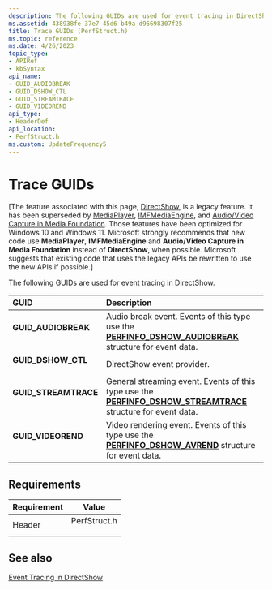 ```yaml
---
description: The following GUIDs are used for event tracing in DirectShow.
ms.assetid: 438938fe-37e7-45d6-b49a-d96698307f25
title: Trace GUIDs (PerfStruct.h)
ms.topic: reference
ms.date: 4/26/2023
topic_type: 
- APIRef
- kbSyntax
api_name: 
- GUID_AUDIOBREAK
- GUID_DSHOW_CTL
- GUID_STREAMTRACE
- GUID_VIDEOREND
api_type: 
- HeaderDef
api_location: 
- PerfStruct.h
ms.custom: UpdateFrequency5
---
```


# Trace GUIDs

\[The feature associated with this page, [DirectShow](/windows/win32/directshow/directshow), is a legacy feature. It has been superseded by [MediaPlayer](/uwp/api/Windows.Media.Playback.MediaPlayer), [IMFMediaEngine](/windows/win32/api/mfmediaengine/nn-mfmediaengine-imfmediaengine), and [Audio/Video Capture in Media Foundation](windows/win32/medfound/audio-video-capture-in-media-foundation). Those features have been optimized for Windows 10 and Windows 11. Microsoft strongly recommends that new code use **MediaPlayer**, **IMFMediaEngine** and **Audio/Video Capture in Media Foundation** instead of **DirectShow**, when possible. Microsoft suggests that existing code that uses the legacy APIs be rewritten to use the new APIs if possible.\]

The following GUIDs are used for event tracing in DirectShow.



| GUID                                                                                                                                                                   | Description                                                                                                                                                  |
|:-----------------------------------------------------------------------------------------------------------------------------------------------------------------------|:-------------------------------------------------------------------------------------------------------------------------------------------------------------|
| <span id="GUID_AUDIOBREAK"></span><span id="guid_audiobreak"></span><dl> <dt>**GUID\_AUDIOBREAK**</dt> </dl>    | Audio break event. Events of this type use the [**PERFINFO\_DSHOW\_AUDIOBREAK**](perfinfo-dshow-audiobreak.md) structure for event data.<br/>         |
| <span id="GUID_DSHOW_CTL"></span><span id="guid_dshow_ctl"></span><dl> <dt>**GUID\_DSHOW\_CTL**</dt> </dl>      | DirectShow event provider.<br/>                                                                                                                        |
| <span id="GUID_STREAMTRACE"></span><span id="guid_streamtrace"></span><dl> <dt>**GUID\_STREAMTRACE**</dt> </dl> | General streaming event. Events of this type use the [**PERFINFO\_DSHOW\_STREAMTRACE**](perfinfo-dshow-streamtrace.md) structure for event data.<br/> |
| <span id="GUID_VIDEOREND"></span><span id="guid_videorend"></span><dl> <dt>**GUID\_VIDEOREND**</dt> </dl>       | Video rendering event. Events of this type use the [**PERFINFO\_DSHOW\_AVREND**](perfinfo-dshow-avrend.md) structure for event data.<br/>             |



## Requirements



| Requirement | Value |
|-------------------|-----------------------------------------------------------------------------------------|
| Header<br/> | <dl> <dt>PerfStruct.h</dt> </dl> |



## See also

<dl> <dt>

[Event Tracing in DirectShow](event-tracing-in-directshow.md)
</dt> </dl>

 

 




